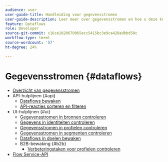 ```yaml
---
audience: user
user-guide-title: Handleiding voor gegevensstromen
user-guide-description: Leer meer over gegevensstromen en hoe u deze kunt configureren voor verschillende services.
feature: Dataflows
role: Developer
source-git-commit: c16ce1020670065ecc5415bc3e9ca428adbbd50c
workflow-type: tm+mt
source-wordcount: '57'
ht-degree: 24%

---
```



# Gegevensstromen {#dataflows}

- [Overzicht van gegevensstromen](./home.md)
- API-hulplijnen {#api}
   - [Dataflows bewaken](./api/monitor.md)
   - [API-reacties sorteren en filteren](./api/sort-and-filter.md)
- UI-hulplijnen {#ui}
   - [Gegevensstromen in bronnen controleren](./ui/monitor-sources.md)
   - [Gegevens in identiteiten controleren](./ui/monitor-identities.md)
   - [Gegevensstromen in profielen controleren](./ui/monitor-profiles.md)
   - [Gegevensstromen in segmenten controleren](./ui/monitor-segments.md)
   - [Dataflows in doelen bewaken](./ui/monitor-destinations.md)
   - B2B-bewaking {#b2b}
      - [Verbeteringstaken voor profielen controleren](./ui/b2b/monitor-profile-enrichment.md)
- [Flow Service-API](https://www.adobe.io/experience-platform-apis/references/flow-service/)